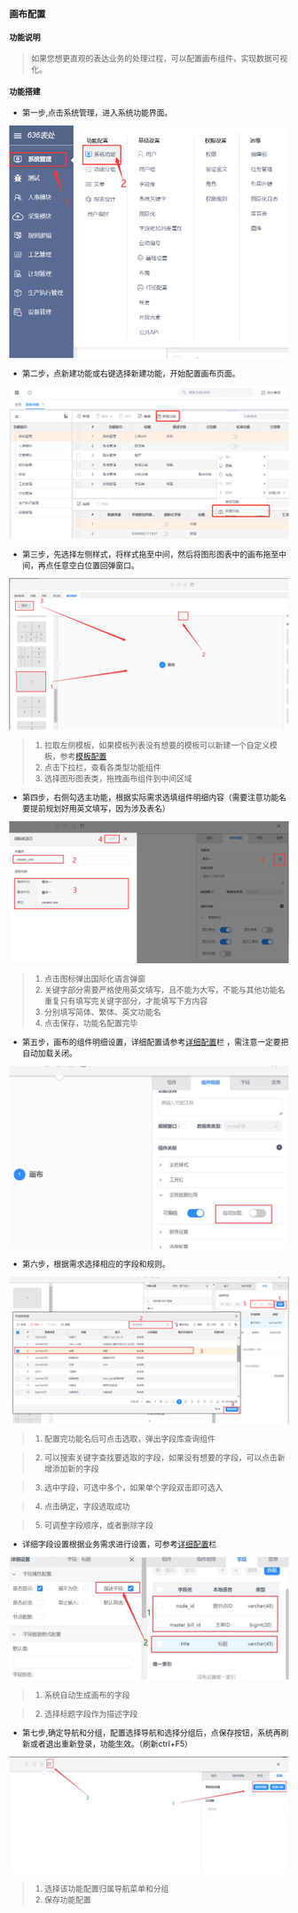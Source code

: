 
### 画布配置  

#### 功能说明  

>如果您想更直观的表达业务的处理过程，可以配置画布组件，实现数据可视化。 

#### 功能搭建

* 第一步,点击系统管理，进入系统功能界面。

![第一步](../image/sys/sys%20(1).png ':size=70%')

* 第二步，点新建功能或右键选择新建功能，开始配置画布页面。

![第二步](../image/sys/sys%20(11).png ':size=70%')

* 第三步，先选择左侧样式，将样式拖至中间，然后将图形图表中的画布拖至中间，再点任意空白位置回弹窗口。

![第三步](../image/sys/cavans1.png ':size=70%')

>1. 拉取左侧模板，如果模板列表没有想要的模板可以新建一个自定义模板，参考<a href="#/Functional_building/Template">模板配置</a>   
>2. 点击下拉栏，查看各类型功能组件  
>3. 选择图形图表类，拖拽画布组件到中间区域  

* 第四步，右侧勾选主功能，根据实际需求选填组件明细内容（需要注意功能名要提前规划好用英文填写，因为涉及表名）

![第四步](../image/sys/cavans2.png ':size=70%')

>1. 点击图标弹出国际化语言弹窗  
>2. 关键字部分需要严格使用英文填写，且不能为大写，不能与其他功能名重复只有填写完关键字部分，才能填写下方内容  
>3. 分别填写简体、繁体、英文功能名
>4. 点击保存，功能名配置完毕
  
* 第五步，画布的组件明细设置，详细配置请参考<a href="#/Functional_building/Detail">详细配置</a>栏 ，需注意一定要把自动加载关闭。
  
![第五步](../image/sys/cavans4.jpg ':size=70%')

* 第六步，根据需求选择相应的字段和规则。

![第六步](../image/sys/sys20.png ':size=70%')

>1. 配置完功能名后可点击选取，弹出字段库查询组件

>2. 可以搜索关键字查找要选取的字段，如果没有想要的字段，可以点击新增添加新的字段

>3. 选中字段，可选中多个，如果单个字段双击即可选入

>4. 点击确定，字段选取成功

>5. 可调整字段顺序，或者删除字段
  

* 详细字段设置根据业务需求进行设置，可参考<a href="#/Functional_building/Detail">详细配置</a>栏  


![第六步](../image/sys/cavans3.jpg ':size=70%')
  
>1. 系统自动生成画布的字段  

>2. 选择标题字段作为描述字段  

* 第七步,确定导航和分组，配置选择导航和选择分组后，点保存按钮，系统再刷新或者退出重新登录，功能生效。（刷新ctrl+F5）
    
![第七步](../image/平台介绍/table4.jpg ':size=70%')


>1. 选择该功能配置归属导航菜单和分组
>2. 保存功能配置